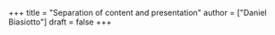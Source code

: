 +++
title = "Separation of content and presentation"
author = ["Daniel Biasiotto"]
draft = false
+++

